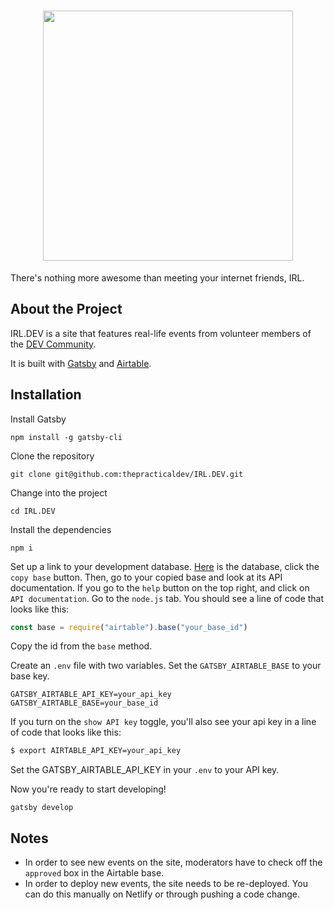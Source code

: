 <h1 align="center">
  <img src="https://raw.githubusercontent.com/thepracticaldev/IRL.DEV/master/src/img/logo.png?token=ADC6NPUAW44KJOMW6ILAJDC42HJ4Y" width="400">
</h1>
There's nothing more awesome than meeting your internet friends, IRL.

## About the Project

IRL.DEV is a site that features real-life events from volunteer members of the [DEV Community](https://dev.to).

It is built with [Gatsby](https://www.gatsbyjs.org/) and [Airtable](https://airtable.com/).

## Installation

Install Gatsby

```
npm install -g gatsby-cli
```

Clone the repository

```
git clone git@github.com:thepracticaldev/IRL.DEV.git
```

Change into the project

```
cd IRL.DEV
```

Install the dependencies

```
npm i
```

Set up a link to your development database. [Here](https://airtable.com/shrbYFEryJW3xEJYo) is the database, click the `copy base` button. Then, go to your copied base and look at its API documentation. If you go to the `help` button on the top right, and click on `API documentation`. Go to the `node.js` tab. You should see a line of code that looks like this:

```js
const base = require("airtable").base("your_base_id")
```

Copy the id from the `base` method.

Create an `.env` file with two variables. Set the `GATSBY_AIRTABLE_BASE` to your base key.

```
GATSBY_AIRTABLE_API_KEY=your_api_key
GATSBY_AIRTABLE_BASE=your_base_id
```

If you turn on the `show API key` toggle, you'll also see your api key in a line of code that looks like this:

```sh
$ export AIRTABLE_API_KEY=your_api_key
```

Set the GATSBY_AIRTABLE_API_KEY in your `.env` to your API key.

Now you're ready to start developing!

```
gatsby develop
```

## Notes

- In order to see new events on the site, moderators have to check off the `approved` box in the Airtable base.
- In order to deploy new events, the site needs to be re-deployed. You can do this manually on Netlify or through pushing a code change.
